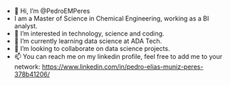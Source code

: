 - 👋 Hi, I’m @PedroEMPeres
- I am a Master of Science in Chemical Engineering, working as a BI analyst.
- 👀 I’m interested in technology, science and coding.
- 🌱 I’m currently learning data science at ADA Tech.
- 💞️ I’m looking to collaborate on data science projects.
- 📫 You can reach me on my linkedin profile, feel free to add me to your network: https://www.linkedin.com/in/pedro-elias-muniz-peres-378b41206/

<!---
PedroEMPeres/PedroEMPeres is a ✨ special ✨ repository because its `README.md` (this file) appears on your GitHub profile.
You can click the Preview link to take a look at your changes.
--->
